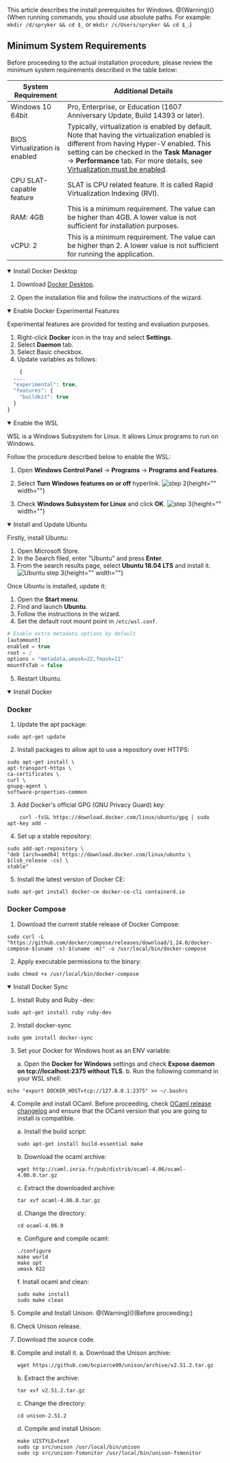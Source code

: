 

This article describes the install prerequisites for Windows.
@(Warning)()(When running commands, you should use absolute paths. For example: `mkdir /d/spryker && cd $_` or `mkdir /c/Users/spryker && cd $_`.)

## Minimum System Requirements

Before proceeding to the actual installation procedure, please review the minimum system requirements described in the table below:

| System Requirement | Additional Details |
| --- | --- |
| Windows 10 64bit | Pro, Enterprise, or Education (1607 Anniversary Update, Build 14393 or later). |
| BIOS Virtualization is enabled | Typically, virtualization is enabled by default. Note that having the virtualization enabled is different from having Hyper-V enabled. This setting can be checked in the **Task Manager** → **Performance** tab.  For more details, see [Virtualization must be enabled](https://docs.docker.com/docker-for-windows/troubleshoot/#virtualization-must-be-enabled). |
| CPU SLAT-capable feature | SLAT is CPU related feature. It is called Rapid Virtualization Indexing (RVI). |
| RAM: 4GB | This is a minimum requirement. The value can be higher than 4GB. A lower value is not sufficient for installation purposes. |
| vCPU: 2 | This is a minimum requirement. The value can be higher than 2. A lower value is not sufficient for running the application. |

<details open>
<summary> Install Docker Desktop</summary>
    
    
    
1. Download <a href="https://download.docker.com/win/stable/Docker for Windows Installer.exe"> Docker Desktop</a>.
    
2. Open the installation file and follow the instructions of the wizard.
</details>

<details open>
  <summary>Enable Docker Experimental Features</summary>

Experimental features are provided for testing and evaluation purposes.

1. Right-click **Docker** icon in the tray and select **Settings**.
2. Select **Daemon** tab.
3. Select Basic checkbox.
4. Update variables as follows:
```php
    {
  ....
  "experimental": true,
  "features": {
    "buildkit": true
  }
}
```
</details>
<details open>
   <summary>Enable the WSL</summary>

WSL is a Windows Subsystem for Linux. It allows Linux programs to run on Windows.

Follow the procedure described below to enable the WSL:

1. Open **Windows Control Panel** → **Programs** → **Programs and Features**.
2. Select **Turn Windows features on or off**  hyperlink.
![step 2](https://spryker.s3.eu-central-1.amazonaws.com/docs/Developer+Guide/Installation/Spryker+in+Docker/Docker+Install+Prerequisites+-+Windows/w-features-on-off.png){height="" width=""}

3. Check **Windows Subsystem for Linux** and click **OK**.
![step 3](https://spryker.s3.eu-central-1.amazonaws.com/docs/Developer+Guide/Installation/Spryker+in+Docker/Docker+Install+Prerequisites+-+Windows/windows-subsystem.png){height="" width=""}

</details>

<details open>
   <summary> Install and Update Ubuntu</summary>

Firstly, install Ubuntu:

1. Open Microsoft Store.
2. In the Search filed, enter "Ubuntu" and press **Enter**.
3. From the search results page, select **Ubuntu 18.04 LTS** and install it.<br>
![Ubuntu step 3](https://spryker.s3.eu-central-1.amazonaws.com/docs/Developer+Guide/Installation/Spryker+in+Docker/Docker+Install+Prerequisites+-+Windows/ubuntu-in-store.png){height="" width=""}

Once Ubuntu is installed, update it:

1. Open the **Start menu**.
2. Find and launch **Ubuntu**.
3. Follow the instructions in the wizard.
4. Set the default root mount point in  `/etc/wsl.conf`.
```php
# Enable extra metadata options by default
[automount]
enabled = true
root = /
options = "metadata,umask=22,fmask=11"
mountFsTab = false
```
5. Restart Ubuntu.
</details>

<details open>
   <summary> Install Docker</summary>

### Docker

1. Update the apt package:
```shell
sudo apt-get update
```
    
2. Install packages to allow apt to use a repository over HTTPS:
```shell
sudo apt-get install \
apt-transport-https \
ca-certificates \
curl \
gnupg-agent \
software-properties-common
```

3. Add Docker's official GPG (GNU Privacy Guard) key:
```shell
    curl -fsSL https://download.docker.com/linux/ubuntu/gpg | sudo apt-key add -
```
    
4. Set up a stable repository:
```shell
sudo add-apt-repository \
"deb [arch=amd64] https://download.docker.com/linux/ubuntu \
$(lsb_release -cs) \
stable"
```
    
5. Install the latest version of Docker CE:
```shell
sudo apt-get install docker-ce docker-ce-cli containerd.io
```

### Docker Compose

1. Download the current stable release of Docker Compose:
```shell
sudo curl -L "https://github.com/docker/compose/releases/download/1.24.0/docker-compose-$(uname -s)-$(uname -m)" -o /usr/local/bin/docker-compose
```
2. Apply executable permissions to the binary:
```shell
sudo chmod +x /usr/local/bin/docker-compose
```
</details>

<details open>
   <summary> Install Docker Sync</summary>

1. Install Ruby and Ruby -dev:
```shell
sudo apt-get install ruby ruby-dev
```
2. Install docker-sync
```shell
sudo gem install docker-sync
```
3. Set your Docker for Windows host as an ENV variable:

    a. Open the **Docker for Windows** settings and check **Expose daemon on tcp://localhost:2375 without TLS**.
    b. Run the following command in your WSL shell:
```shell
echo "export DOCKER_HOST=tcp://127.0.0.1:2375" >> ~/.bashrc
```
4. Compile and install OCaml.
Before proceeding, check [OCaml release changelog](https://github.com/ocaml/ocaml/releases) and ensure that the OCaml version that you are going to install is compatible.

    a. Install the build script:
    ```shell
    sudo apt-get install build-essential make
    ```
    b. Download the ocaml archive:
    ```shell
    wget http://caml.inria.fr/pub/distrib/ocaml-4.06/ocaml-4.06.0.tar.gz
    ```
    c. Extract the downloaded archive:
    ```shell
    tar xvf ocaml-4.06.0.tar.gz
    ```
    d. Change the directory:
    ```shell
    cd ocaml-4.06.0
    ```
    e. Configure and compile ocaml:
    
    ```shell
    ./configure
    make world
    make opt
    umask 022
    ```
    
    f. Install ocaml and clean:
    ```shell
    sudo make install
    sudo make clean
    ```
5. Compile and Install Unison.
@(Warning)()(Before proceeding:)
    
1. Check Unison release.
2. Download the source code.
3. Compile and install it.
    a. Download the Unison archive:
    ```shell
    wget https://github.com/bcpierce00/unison/archive/v2.51.2.tar.gz
    ```
    b. Extract the archive:
    ```shell
    tar xvf v2.51.2.tar.gz
    ```
    c. Change the directory:
    ```shell
    cd unison-2.51.2
    ```
    d. Compile and install Unison:
    ```shell
    make UISTYLE=text
    sudo cp src/unison /usr/local/bin/unison
    sudo cp src/unison-fsmonitor /usr/local/bin/unison-fsmonitor
    ```
</details>

<!-- Last review date: Aug 06, 2019by Mike Kalinin, Andrii Tserkovnyi -->